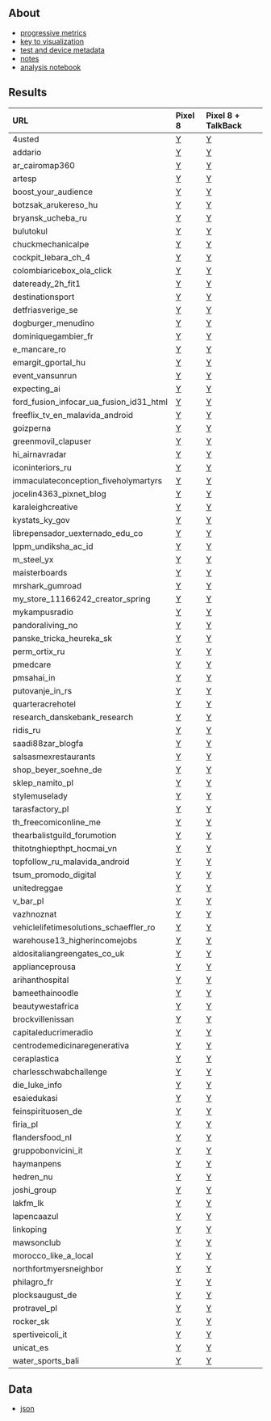 ## About
- [progressive metrics](/docs/about_1.md)
- [key to visualization](/docs/about_2.md)
- [test and device metadata](/docs/results_metadata.md)
- [notes](/docs/observations_notes.md)
- [analysis notebook](/notebooks/lcp_perf_analysis_2025q2.ipynb)


## Results
<table>
<thead>
<tr>
<th align="left">URL</th>
<th align="left">Pixel 8</th>
<th align="left">Pixel 8 + TalkBack</th>
</tr>
</thead>
<tbody>
<tr>
<td>4usted</td>
<td><a href="pages/2025-02-15-android-15-p8-4usted-aggregate.svg">Y</a></td>
<td><a href="pages/2025-02-20-android-15-p8-a11y-on-4usted-aggregate.svg">Y</a></td>
</tr>
<tr>
<td>addario</td>
<td><a href="pages/2025-02-15-android-15-p8-addario-aggregate.svg">Y</a></td>
<td><a href="pages/2025-02-20-android-15-p8-a11y-on-addario-aggregate.svg">Y</a></td>
</tr>
<tr>
<td>ar_cairomap360</td>
<td><a href="pages/2025-02-15-android-15-p8-ar_cairomap360-aggregate.svg">Y</a></td>
<td><a href="pages/2025-02-20-android-15-p8-a11y-on-ar_cairomap360-aggregate.svg">Y</a></td>
</tr>
<tr>
<td>artesp</td>
<td><a href="pages/2025-02-15-android-15-p8-artesp-aggregate.svg">Y</a></td>
<td><a href="pages/2025-02-20-android-15-p8-a11y-on-artesp-aggregate.svg">Y</a></td>
</tr>
<tr>
<td>boost_your_audience</td>
<td><a href="pages/2025-02-15-android-15-p8-boost_your_audience-aggregate.svg">Y</a></td>
<td><a href="pages/2025-02-20-android-15-p8-a11y-on-boost_your_audience-aggregate.svg">Y</a></td>
</tr>
<tr>
<td>botzsak_arukereso_hu</td>
<td><a href="pages/2025-02-15-android-15-p8-botzsak_arukereso_hu-aggregate.svg">Y</a></td>
<td><a href="pages/2025-02-20-android-15-p8-a11y-on-botzsak_arukereso_hu-aggregate.svg">Y</a></td>
</tr>
<tr>
<td>bryansk_ucheba_ru</td>
<td><a href="pages/2025-02-15-android-15-p8-bryansk_ucheba_ru-aggregate.svg">Y</a></td>
<td><a href="pages/2025-02-20-android-15-p8-a11y-on-bryansk_ucheba_ru-aggregate.svg">Y</a></td>
</tr>
<tr>
<td>bulutokul</td>
<td><a href="pages/2025-02-15-android-15-p8-bulutokul-aggregate.svg">Y</a></td>
<td><a href="pages/2025-02-20-android-15-p8-a11y-on-bulutokul-aggregate.svg">Y</a></td>
</tr>
<tr>
<td>chuckmechanicalpe</td>
<td><a href="pages/2025-02-15-android-15-p8-chuckmechanicalpe-aggregate.svg">Y</a></td>
<td><a href="pages/2025-02-20-android-15-p8-a11y-on-chuckmechanicalpe-aggregate.svg">Y</a></td>
</tr>
<tr>
<td>cockpit_lebara_ch_4</td>
<td><a href="pages/2025-02-15-android-15-p8-cockpit_lebara_ch_4-aggregate.svg">Y</a></td>
<td><a href="pages/2025-02-20-android-15-p8-a11y-on-cockpit_lebara_ch_4-aggregate.svg">Y</a></td>
</tr>
<tr>
<td>colombiaricebox_ola_click</td>
<td><a href="pages/2025-02-15-android-15-p8-colombiaricebox_ola_click-aggregate.svg">Y</a></td>
<td><a href="pages/2025-02-20-android-15-p8-a11y-on-colombiaricebox_ola_click-aggregate.svg">Y</a></td>
</tr>
<tr>
<td>dateready_2h_fit1</td>
<td><a href="pages/2025-02-15-android-15-p8-dateready_2h_fit1-aggregate.svg">Y</a></td>
<td><a href="pages/2025-02-20-android-15-p8-a11y-on-dateready_2h_fit1-aggregate.svg">Y</a></td>
</tr>
<tr>
<td>destinationsport</td>
<td><a href="pages/2025-02-15-android-15-p8-destinationsport-aggregate.svg">Y</a></td>
<td><a href="pages/2025-02-20-android-15-p8-a11y-on-destinationsport-aggregate.svg">Y</a></td>
</tr>
<tr>
<td>detfriasverige_se</td>
<td><a href="pages/2025-02-15-android-15-p8-detfriasverige_se-aggregate.svg">Y</a></td>
<td><a href="pages/2025-02-20-android-15-p8-a11y-on-detfriasverige_se-aggregate.svg">Y</a></td>
</tr>
<tr>
<td>dogburger_menudino</td>
<td><a href="pages/2025-02-15-android-15-p8-dogburger_menudino-aggregate.svg">Y</a></td>
<td><a href="pages/2025-02-20-android-15-p8-a11y-on-dogburger_menudino-aggregate.svg">Y</a></td>
</tr>
<tr>
<td>dominiquegambier_fr</td>
<td><a href="pages/2025-02-15-android-15-p8-dominiquegambier_fr-aggregate.svg">Y</a></td>
<td><a href="pages/2025-02-20-android-15-p8-a11y-on-dominiquegambier_fr-aggregate.svg">Y</a></td>
</tr>
<tr>
<td>e_mancare_ro</td>
<td><a href="pages/2025-02-15-android-15-p8-e_mancare_ro-aggregate.svg">Y</a></td>
<td><a href="pages/2025-02-20-android-15-p8-a11y-on-e_mancare_ro-aggregate.svg">Y</a></td>
</tr>
<tr>
<td>emargit_gportal_hu</td>
<td><a href="pages/2025-02-15-android-15-p8-emargit_gportal_hu-aggregate.svg">Y</a></td>
<td><a href="pages/2025-02-20-android-15-p8-a11y-on-emargit_gportal_hu-aggregate.svg">Y</a></td>
</tr>
<tr>
<td>event_vansunrun</td>
<td><a href="pages/2025-02-15-android-15-p8-event_vansunrun-aggregate.svg">Y</a></td>
<td><a href="pages/2025-02-20-android-15-p8-a11y-on-event_vansunrun-aggregate.svg">Y</a></td>
</tr>
<tr>
<td>expecting_ai</td>
<td><a href="pages/2025-02-15-android-15-p8-expecting_ai-aggregate.svg">Y</a></td>
<td><a href="pages/2025-02-20-android-15-p8-a11y-on-expecting_ai-aggregate.svg">Y</a></td>
</tr>
<tr>
<td>ford_fusion_infocar_ua_fusion_id31_html</td>
<td><a href="pages/2025-02-15-android-15-p8-ford_fusion_infocar_ua_fusion_id31_html-aggregate.svg">Y</a></td>
<td><a href="pages/2025-02-20-android-15-p8-a11y-on-ford_fusion_infocar_ua_fusion_id31_html-aggregate.svg">Y</a></td>
</tr>
<tr>
<td>freeflix_tv_en_malavida_android</td>
<td><a href="pages/2025-02-15-android-15-p8-freeflix_tv_en_malavida_android-aggregate.svg">Y</a></td>
<td><a href="pages/2025-02-20-android-15-p8-a11y-on-freeflix_tv_en_malavida_android-aggregate.svg">Y</a></td>
</tr>
<tr>
<td>goizperna</td>
<td><a href="pages/2025-02-15-android-15-p8-goizperna-aggregate.svg">Y</a></td>
<td><a href="pages/2025-02-20-android-15-p8-a11y-on-goizperna-aggregate.svg">Y</a></td>
</tr>
<tr>
<td>greenmovil_clapuser</td>
<td><a href="pages/2025-02-15-android-15-p8-greenmovil_clapuser-aggregate.svg">Y</a></td>
<td><a href="pages/2025-02-20-android-15-p8-a11y-on-greenmovil_clapuser-aggregate.svg">Y</a></td>
</tr>
<tr>
<td>hi_airnavradar</td>
<td><a href="pages/2025-02-15-android-15-p8-hi_airnavradar-aggregate.svg">Y</a></td>
<td><a href="pages/2025-02-20-android-15-p8-a11y-on-hi_airnavradar-aggregate.svg">Y</a></td>
</tr>
<tr>
<td>iconinteriors_ru</td>
<td><a href="pages/2025-02-15-android-15-p8-iconinteriors_ru-aggregate.svg">Y</a></td>
<td><a href="pages/2025-02-20-android-15-p8-a11y-on-iconinteriors_ru-aggregate.svg">Y</a></td>
</tr>
<tr>
<td>immaculateconception_fiveholymartyrs</td>
<td><a href="pages/2025-02-15-android-15-p8-immaculateconception_fiveholymartyrs-aggregate.svg">Y</a></td>
<td><a href="pages/2025-02-20-android-15-p8-a11y-on-immaculateconception_fiveholymartyrs-aggregate.svg">Y</a></td>
</tr>
<tr>
<td>jocelin4363_pixnet_blog</td>
<td><a href="pages/2025-02-15-android-15-p8-jocelin4363_pixnet_blog-aggregate.svg">Y</a></td>
<td><a href="pages/2025-02-20-android-15-p8-a11y-on-jocelin4363_pixnet_blog-aggregate.svg">Y</a></td>
</tr>
<tr>
<td>karaleighcreative</td>
<td><a href="pages/2025-02-15-android-15-p8-karaleighcreative-aggregate.svg">Y</a></td>
<td><a href="pages/2025-02-20-android-15-p8-a11y-on-karaleighcreative-aggregate.svg">Y</a></td>
</tr>
<tr>
<td>kystats_ky_gov</td>
<td><a href="pages/2025-02-15-android-15-p8-kystats_ky_gov-aggregate.svg">Y</a></td>
<td><a href="pages/2025-02-20-android-15-p8-a11y-on-kystats_ky_gov-aggregate.svg">Y</a></td>
</tr>
<tr>
<td>librepensador_uexternado_edu_co</td>
<td><a href="pages/2025-02-15-android-15-p8-librepensador_uexternado_edu_co-aggregate.svg">Y</a></td>
<td><a href="pages/2025-02-20-android-15-p8-a11y-on-librepensador_uexternado_edu_co-aggregate.svg">Y</a></td>
</tr>
<tr>
<td>lppm_undiksha_ac_id</td>
<td><a href="pages/2025-02-15-android-15-p8-lppm_undiksha_ac_id-aggregate.svg">Y</a></td>
<td><a href="pages/2025-02-20-android-15-p8-a11y-on-lppm_undiksha_ac_id-aggregate.svg">Y</a></td>
</tr>
<tr>
<td>m_steel_yx</td>
<td><a href="pages/2025-02-15-android-15-p8-m_steel_yx-aggregate.svg">Y</a></td>
<td><a href="pages/2025-02-20-android-15-p8-a11y-on-m_steel_yx-aggregate.svg">Y</a></td>
</tr>
<tr>
<td>maisterboards</td>
<td><a href="pages/2025-02-15-android-15-p8-maisterboards-aggregate.svg">Y</a></td>
<td><a href="pages/2025-02-20-android-15-p8-a11y-on-maisterboards-aggregate.svg">Y</a></td>
</tr>
<tr>
<td>mrshark_gumroad</td>
<td><a href="pages/2025-02-15-android-15-p8-mrshark_gumroad-aggregate.svg">Y</a></td>
<td><a href="pages/2025-02-20-android-15-p8-a11y-on-mrshark_gumroad-aggregate.svg">Y</a></td>
</tr>
<tr>
<td>my_store_11166242_creator_spring</td>
<td><a href="pages/2025-02-15-android-15-p8-my_store_11166242_creator_spring-aggregate.svg">Y</a></td>
<td><a href="pages/2025-02-20-android-15-p8-a11y-on-my_store_11166242_creator_spring-aggregate.svg">Y</a></td>
</tr>
<tr>
<td>mykampusradio</td>
<td><a href="pages/2025-02-15-android-15-p8-mykampusradio-aggregate.svg">Y</a></td>
<td><a href="pages/2025-02-20-android-15-p8-a11y-on-mykampusradio-aggregate.svg">Y</a></td>
</tr>
<tr>
<td>pandoraliving_no</td>
<td><a href="pages/2025-02-15-android-15-p8-pandoraliving_no-aggregate.svg">Y</a></td>
<td><a href="pages/2025-02-20-android-15-p8-a11y-on-pandoraliving_no-aggregate.svg">Y</a></td>
</tr>
<tr>
<td>panske_tricka_heureka_sk</td>
<td><a href="pages/2025-02-15-android-15-p8-panske_tricka_heureka_sk-aggregate.svg">Y</a></td>
<td><a href="pages/2025-02-20-android-15-p8-a11y-on-panske_tricka_heureka_sk-aggregate.svg">Y</a></td>
</tr>
<tr>
<td>perm_ortix_ru</td>
<td><a href="pages/2025-02-15-android-15-p8-perm_ortix_ru-aggregate.svg">Y</a></td>
<td><a href="pages/2025-02-20-android-15-p8-a11y-on-perm_ortix_ru-aggregate.svg">Y</a></td>
</tr>
<tr>
<td>pmedcare</td>
<td><a href="pages/2025-02-15-android-15-p8-pmedcare-aggregate.svg">Y</a></td>
<td><a href="pages/2025-02-20-android-15-p8-a11y-on-pmedcare-aggregate.svg">Y</a></td>
</tr>
<tr>
<td>pmsahai_in</td>
<td><a href="pages/2025-02-15-android-15-p8-pmsahai_in-aggregate.svg">Y</a></td>
<td><a href="pages/2025-02-20-android-15-p8-a11y-on-pmsahai_in-aggregate.svg">Y</a></td>
</tr>
<tr>
<td>putovanje_in_rs</td>
<td><a href="pages/2025-02-15-android-15-p8-putovanje_in_rs-aggregate.svg">Y</a></td>
<td><a href="pages/2025-02-20-android-15-p8-a11y-on-putovanje_in_rs-aggregate.svg">Y</a></td>
</tr>
<tr>
<td>quarteracrehotel</td>
<td><a href="pages/2025-02-15-android-15-p8-quarteracrehotel-aggregate.svg">Y</a></td>
<td><a href="pages/2025-02-20-android-15-p8-a11y-on-quarteracrehotel-aggregate.svg">Y</a></td>
</tr>
<tr>
<td>research_danskebank_research</td>
<td><a href="pages/2025-02-15-android-15-p8-research_danskebank_research-aggregate.svg">Y</a></td>
<td><a href="pages/2025-02-20-android-15-p8-a11y-on-research_danskebank_research-aggregate.svg">Y</a></td>
</tr>
<tr>
<td>ridis_ru</td>
<td><a href="pages/2025-02-15-android-15-p8-ridis_ru-aggregate.svg">Y</a></td>
<td><a href="pages/2025-02-20-android-15-p8-a11y-on-ridis_ru-aggregate.svg">Y</a></td>
</tr>
<tr>
<td>saadi88zar_blogfa</td>
<td><a href="pages/2025-02-15-android-15-p8-saadi88zar_blogfa-aggregate.svg">Y</a></td>
<td><a href="pages/2025-02-20-android-15-p8-a11y-on-saadi88zar_blogfa-aggregate.svg">Y</a></td>
</tr>
<tr>
<td>salsasmexrestaurants</td>
<td><a href="pages/2025-02-15-android-15-p8-salsasmexrestaurants-aggregate.svg">Y</a></td>
<td><a href="pages/2025-02-20-android-15-p8-a11y-on-salsasmexrestaurants-aggregate.svg">Y</a></td>
</tr>
<tr>
<td>shop_beyer_soehne_de</td>
<td><a href="pages/2025-02-15-android-15-p8-shop_beyer_soehne_de-aggregate.svg">Y</a></td>
<td><a href="pages/2025-02-20-android-15-p8-a11y-on-shop_beyer_soehne_de-aggregate.svg">Y</a></td>
</tr>
<tr>
<td>sklep_namito_pl</td>
<td><a href="pages/2025-02-15-android-15-p8-sklep_namito_pl-aggregate.svg">Y</a></td>
<td><a href="pages/2025-02-20-android-15-p8-a11y-on-sklep_namito_pl-aggregate.svg">Y</a></td>
</tr>
<tr>
<td>stylemuselady</td>
<td><a href="pages/2025-02-15-android-15-p8-stylemuselady-aggregate.svg">Y</a></td>
<td><a href="pages/2025-02-20-android-15-p8-a11y-on-stylemuselady-aggregate.svg">Y</a></td>
</tr>
<tr>
<td>tarasfactory_pl</td>
<td><a href="pages/2025-02-15-android-15-p8-tarasfactory_pl-aggregate.svg">Y</a></td>
<td><a href="pages/2025-02-20-android-15-p8-a11y-on-tarasfactory_pl-aggregate.svg">Y</a></td>
</tr>
<tr>
<td>th_freecomiconline_me</td>
<td><a href="pages/2025-02-15-android-15-p8-th_freecomiconline_me-aggregate.svg">Y</a></td>
<td><a href="pages/2025-02-20-android-15-p8-a11y-on-th_freecomiconline_me-aggregate.svg">Y</a></td>
</tr>
<tr>
<td>thearbalistguild_forumotion</td>
<td><a href="pages/2025-02-15-android-15-p8-thearbalistguild_forumotion-aggregate.svg">Y</a></td>
<td><a href="pages/2025-02-20-android-15-p8-a11y-on-thearbalistguild_forumotion-aggregate.svg">Y</a></td>
</tr>
<tr>
<td>thitotnghiepthpt_hocmai_vn</td>
<td><a href="pages/2025-02-15-android-15-p8-thitotnghiepthpt_hocmai_vn-aggregate.svg">Y</a></td>
<td><a href="pages/2025-02-20-android-15-p8-a11y-on-thitotnghiepthpt_hocmai_vn-aggregate.svg">Y</a></td>
</tr>
<tr>
<td>topfollow_ru_malavida_android</td>
<td><a href="pages/2025-02-15-android-15-p8-topfollow_ru_malavida_android-aggregate.svg">Y</a></td>
<td><a href="pages/2025-02-20-android-15-p8-a11y-on-topfollow_ru_malavida_android-aggregate.svg">Y</a></td>
</tr>
<tr>
<td>tsum_promodo_digital</td>
<td><a href="pages/2025-02-15-android-15-p8-tsum_promodo_digital-aggregate.svg">Y</a></td>
<td><a href="pages/2025-02-20-android-15-p8-a11y-on-tsum_promodo_digital-aggregate.svg">Y</a></td>
</tr>
<tr>
<td>unitedreggae</td>
<td><a href="pages/2025-02-15-android-15-p8-unitedreggae-aggregate.svg">Y</a></td>
<td><a href="pages/2025-02-20-android-15-p8-a11y-on-unitedreggae-aggregate.svg">Y</a></td>
</tr>
<tr>
<td>v_bar_pl</td>
<td><a href="pages/2025-02-15-android-15-p8-v_bar_pl-aggregate.svg">Y</a></td>
<td><a href="pages/2025-02-20-android-15-p8-a11y-on-v_bar_pl-aggregate.svg">Y</a></td>
</tr>
<tr>
<td>vazhnoznat</td>
<td><a href="pages/2025-02-15-android-15-p8-vazhnoznat-aggregate.svg">Y</a></td>
<td><a href="pages/2025-02-20-android-15-p8-a11y-on-vazhnoznat-aggregate.svg">Y</a></td>
</tr>
<tr>
<td>vehiclelifetimesolutions_schaeffler_ro</td>
<td><a href="pages/2025-02-15-android-15-p8-vehiclelifetimesolutions_schaeffler_ro-aggregate.svg">Y</a></td>
<td><a href="pages/2025-02-20-android-15-p8-a11y-on-vehiclelifetimesolutions_schaeffler_ro-aggregate.svg">Y</a></td>
</tr>
<tr>
<td>warehouse13_higherincomejobs</td>
<td><a href="pages/2025-02-15-android-15-p8-warehouse13_higherincomejobs-aggregate.svg">Y</a></td>
<td><a href="pages/2025-02-20-android-15-p8-a11y-on-warehouse13_higherincomejobs-aggregate.svg">Y</a></td>
</tr>
<tr>
<td>aldositaliangreengates_co_uk</td>
<td><a href="pages/2025-02-15-android-15-p8-aldositaliangreengates_co_uk-aggregate.svg">Y</a></td>
<td><a href="pages/2025-02-20-android-15-p8-a11y-on-aldositaliangreengates_co_uk-aggregate.svg">Y</a></td>
</tr>
<tr>
<td>applianceprousa</td>
<td><a href="pages/2025-02-15-android-15-p8-applianceprousa-aggregate.svg">Y</a></td>
<td><a href="pages/2025-02-20-android-15-p8-a11y-on-applianceprousa-aggregate.svg">Y</a></td>
</tr>
<tr>
<td>arihanthospital</td>
<td><a href="pages/2025-02-15-android-15-p8-arihanthospital-aggregate.svg">Y</a></td>
<td><a href="pages/2025-02-20-android-15-p8-a11y-on-arihanthospital-aggregate.svg">Y</a></td>
</tr>
<tr>
<td>bameethainoodle</td>
<td><a href="pages/2025-02-15-android-15-p8-bameethainoodle-aggregate.svg">Y</a></td>
<td><a href="pages/2025-02-20-android-15-p8-a11y-on-bameethainoodle-aggregate.svg">Y</a></td>
</tr>
<tr>
<td>beautywestafrica</td>
<td><a href="pages/2025-02-15-android-15-p8-beautywestafrica-aggregate.svg">Y</a></td>
<td><a href="pages/2025-02-20-android-15-p8-a11y-on-beautywestafrica-aggregate.svg">Y</a></td>
</tr>
<tr>
<td>brockvillenissan</td>
<td><a href="pages/2025-02-15-android-15-p8-brockvillenissan-aggregate.svg">Y</a></td>
<td><a href="pages/2025-02-20-android-15-p8-a11y-on-brockvillenissan-aggregate.svg">Y</a></td>
</tr>
<tr>
<td>capitaleducrimeradio</td>
<td><a href="pages/2025-02-15-android-15-p8-capitaleducrimeradio-aggregate.svg">Y</a></td>
<td><a href="pages/2025-02-20-android-15-p8-a11y-on-capitaleducrimeradio-aggregate.svg">Y</a></td>
</tr>
<tr>
<td>centrodemedicinaregenerativa</td>
<td><a href="pages/2025-02-15-android-15-p8-centrodemedicinaregenerativa-aggregate.svg">Y</a></td>
<td><a href="pages/2025-02-20-android-15-p8-a11y-on-centrodemedicinaregenerativa-aggregate.svg">Y</a></td>
</tr>
<tr>
<td>ceraplastica</td>
<td><a href="pages/2025-02-15-android-15-p8-ceraplastica-aggregate.svg">Y</a></td>
<td><a href="pages/2025-02-20-android-15-p8-a11y-on-ceraplastica-aggregate.svg">Y</a></td>
</tr>
<tr>
<td>charlesschwabchallenge</td>
<td><a href="pages/2025-02-15-android-15-p8-charlesschwabchallenge-aggregate.svg">Y</a></td>
<td><a href="pages/2025-02-20-android-15-p8-a11y-on-charlesschwabchallenge-aggregate.svg">Y</a></td>
</tr>
<tr>
<td>die_luke_info</td>
<td><a href="pages/2025-02-15-android-15-p8-die_luke_info-aggregate.svg">Y</a></td>
<td><a href="pages/2025-02-20-android-15-p8-a11y-on-die_luke_info-aggregate.svg">Y</a></td>
</tr>
<tr>
<td>esaiedukasi</td>
<td><a href="pages/2025-02-15-android-15-p8-esaiedukasi-aggregate.svg">Y</a></td>
<td><a href="pages/2025-02-20-android-15-p8-a11y-on-esaiedukasi-aggregate.svg">Y</a></td>
</tr>
<tr>
<td>feinspirituosen_de</td>
<td><a href="pages/2025-02-15-android-15-p8-feinspirituosen_de-aggregate.svg">Y</a></td>
<td><a href="pages/2025-02-20-android-15-p8-a11y-on-feinspirituosen_de-aggregate.svg">Y</a></td>
</tr>
<tr>
<td>firia_pl</td>
<td><a href="pages/2025-02-15-android-15-p8-firia_pl-aggregate.svg">Y</a></td>
<td><a href="pages/2025-02-20-android-15-p8-a11y-on-firia_pl-aggregate.svg">Y</a></td>
</tr>
<tr>
<td>flandersfood_nl</td>
<td><a href="pages/2025-02-15-android-15-p8-flandersfood_nl-aggregate.svg">Y</a></td>
<td><a href="pages/2025-02-20-android-15-p8-a11y-on-flandersfood_nl-aggregate.svg">Y</a></td>
</tr>
<tr>
<td>gruppobonvicini_it</td>
<td><a href="pages/2025-02-15-android-15-p8-gruppobonvicini_it-aggregate.svg">Y</a></td>
<td><a href="pages/2025-02-20-android-15-p8-a11y-on-gruppobonvicini_it-aggregate.svg">Y</a></td>
</tr>
<tr>
<td>haymanpens</td>
<td><a href="pages/2025-02-15-android-15-p8-haymanpens-aggregate.svg">Y</a></td>
<td><a href="pages/2025-02-20-android-15-p8-a11y-on-haymanpens-aggregate.svg">Y</a></td>
</tr>
<tr>
<td>hedren_nu</td>
<td><a href="pages/2025-02-15-android-15-p8-hedren_nu-aggregate.svg">Y</a></td>
<td><a href="pages/2025-02-20-android-15-p8-a11y-on-hedren_nu-aggregate.svg">Y</a></td>
</tr>
<tr>
<td>joshi_group</td>
<td><a href="pages/2025-02-15-android-15-p8-joshi_group-aggregate.svg">Y</a></td>
<td><a href="pages/2025-02-20-android-15-p8-a11y-on-joshi_group-aggregate.svg">Y</a></td>
</tr>
<tr>
<td>lakfm_lk</td>
<td><a href="pages/2025-02-15-android-15-p8-lakfm_lk-aggregate.svg">Y</a></td>
<td><a href="pages/2025-02-20-android-15-p8-a11y-on-lakfm_lk-aggregate.svg">Y</a></td>
</tr>
<tr>
<td>lapencaazul</td>
<td><a href="pages/2025-02-15-android-15-p8-lapencaazul-aggregate.svg">Y</a></td>
<td><a href="pages/2025-02-20-android-15-p8-a11y-on-lapencaazul-aggregate.svg">Y</a></td>
</tr>
<tr>
<td>linkoping</td>
<td><a href="pages/2025-02-15-android-15-p8-linkoping-aggregate.svg">Y</a></td>
<td><a href="pages/2025-02-20-android-15-p8-a11y-on-linkoping-aggregate.svg">Y</a></td>
</tr>
<tr>
<td>mawsonclub</td>
<td><a href="pages/2025-02-15-android-15-p8-mawsonclub-aggregate.svg">Y</a></td>
<td><a href="pages/2025-02-20-android-15-p8-a11y-on-mawsonclub-aggregate.svg">Y</a></td>
</tr>
<tr>
<td>morocco_like_a_local</td>
<td><a href="pages/2025-02-15-android-15-p8-morocco_like_a_local-aggregate.svg">Y</a></td>
<td><a href="pages/2025-02-20-android-15-p8-a11y-on-morocco_like_a_local-aggregate.svg">Y</a></td>
</tr>
<tr>
<td>northfortmyersneighbor</td>
<td><a href="pages/2025-02-15-android-15-p8-northfortmyersneighbor-aggregate.svg">Y</a></td>
<td><a href="pages/2025-02-20-android-15-p8-a11y-on-northfortmyersneighbor-aggregate.svg">Y</a></td>
</tr>
<tr>
<td>philagro_fr</td>
<td><a href="pages/2025-02-15-android-15-p8-philagro_fr-aggregate.svg">Y</a></td>
<td><a href="pages/2025-02-20-android-15-p8-a11y-on-philagro_fr-aggregate.svg">Y</a></td>
</tr>
<tr>
<td>plocksaugust_de</td>
<td><a href="pages/2025-02-15-android-15-p8-plocksaugust_de-aggregate.svg">Y</a></td>
<td><a href="pages/2025-02-20-android-15-p8-a11y-on-plocksaugust_de-aggregate.svg">Y</a></td>
</tr>
<tr>
<td>protravel_pl</td>
<td><a href="pages/2025-02-15-android-15-p8-protravel_pl-aggregate.svg">Y</a></td>
<td><a href="pages/2025-02-20-android-15-p8-a11y-on-protravel_pl-aggregate.svg">Y</a></td>
</tr>
<tr>
<td>rocker_sk</td>
<td><a href="pages/2025-02-15-android-15-p8-rocker_sk-aggregate.svg">Y</a></td>
<td><a href="pages/2025-02-20-android-15-p8-a11y-on-rocker_sk-aggregate.svg">Y</a></td>
</tr>
<tr>
<td>spertiveicoli_it</td>
<td><a href="pages/2025-02-15-android-15-p8-spertiveicoli_it-aggregate.svg">Y</a></td>
<td><a href="pages/2025-02-20-android-15-p8-a11y-on-spertiveicoli_it-aggregate.svg">Y</a></td>
</tr>
<tr>
<td>unicat_es</td>
<td><a href="pages/2025-02-15-android-15-p8-unicat_es-aggregate.svg">Y</a></td>
<td><a href="pages/2025-02-20-android-15-p8-a11y-on-unicat_es-aggregate.svg">Y</a></td>
</tr>
<tr>
<td>water_sports_bali</td>
<td><a href="pages/2025-02-15-android-15-p8-water_sports_bali-aggregate.svg">Y</a></td>
<td><a href="pages/2025-02-20-android-15-p8-a11y-on-water_sports_bali-aggregate.svg">Y</a></td>
</tr>
</tbody>
</table>


## Data
* [json](https://github.com/bdekoz/midnight.sfo-2025-02.3x100/tree/main/results)
